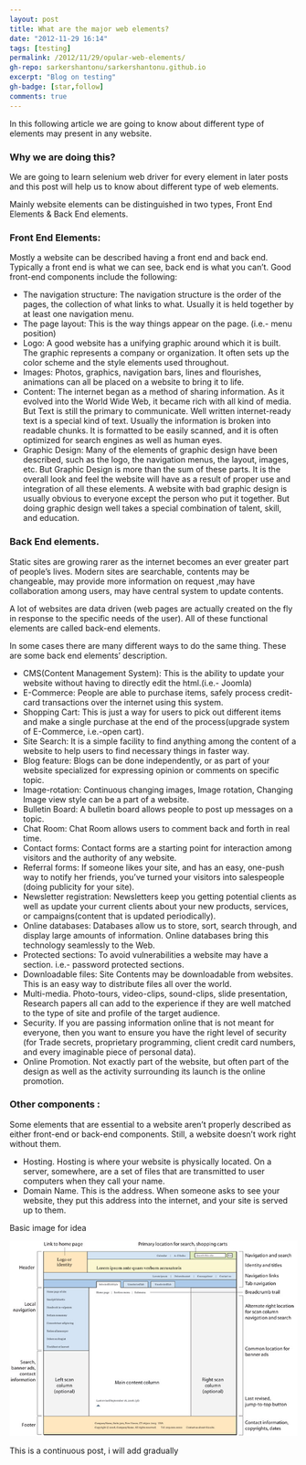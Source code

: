 ```yaml
---
layout: post
title: What are the major web elements?
date: "2012-11-29 16:14"
tags: [testing]
permalink: /2012/11/29/opular-web-elements/
gh-repo: sarkershantonu/sarkershantonu.github.io
excerpt: "Blog on testing"
gh-badge: [star,follow]
comments: true
---
```

In this following article we are going to know about different type of elements may present in any website.

### Why we are doing this? 
We are going to learn selenium web driver for every element in later posts and this post will help us to know about different type of web elements.

Mainly website elements can be distinguished in two types, Front End Elements & Back End elements.

### Front End Elements: 
Mostly a website can be described having a front end and back end. Typically a front end is what we can see, back end is what you can’t. Good front-end components include the following:
- The navigation structure: The navigation structure is the order of the pages, the collection of what links to what. Usually it is held together by at least one navigation menu.
- The page layout: This is the way things appear on the page. (i.e.- menu position)
- Logo: A good website has a unifying graphic around which it is built. The graphic represents a company or organization. It often sets up the color scheme and the style elements used throughout.
- Images: Photos, graphics, navigation bars, lines and flourishes, animations can all be placed on a website to bring it to life.
- Content: The internet began as a method of sharing information. As it evolved into the World Wide Web, it became rich with all kind of media. But Text is still the primary to communicate. Well written internet-ready text is a special kind of text. Usually the information is broken into readable chunks. It is formatted to be easily scanned, and it is often optimized for search engines as well as human eyes.
- Graphic Design: Many of the elements of graphic design have been described, such as the logo, the navigation menus, the layout, images, etc. But Graphic Design is more than the sum of these parts. It is the overall look and feel the website will have as a result of proper use and integration of all these elements. A website with bad graphic design is usually obvious to everyone except the person who put it together. But doing graphic design well takes a special combination of talent, skill, and education.

### Back End elements. 
Static sites are growing rarer as the internet becomes an ever greater part of people’s lives. Modern sites are searchable, contents may be changeable, may provide more information on request ,may have collaboration among users, may have central system to update contents. 

A lot of websites are data driven (web pages are actually created on the fly in response to the specific needs of the user). All of these functional elements are called back-end elements. 

In some cases there are many different ways to do the same thing. These are some back end elements’ description.
- CMS(Content Management System): This is the ability to update your website without having to directly edit the html.(i.e.- Joomla)
- E-Commerce: People are able to purchase items, safely process credit-card transactions over the internet using this system.
- Shopping Cart: This is just a way for users to pick out different items and make a single purchase at the end of the process(upgrade system of E-Commerce, i.e.-open cart).
- Site Search: It is a simple facility to find anything among the content of a website to help users to find necessary things in faster way.
- Blog feature: Blogs can be done independently, or as part of your website specialized for expressing opinion or comments on specific topic.
- Image-rotation: Continuous changing images, Image rotation, Changing Image view style can be a part of a website.
- Bulletin Board: A bulletin board allows people to post up messages on a topic.
- Chat Room: Chat Room allows users to comment back and forth in real time.
- Contact forms: Contact forms are a starting point for interaction among visitors and the authority of any website.
- Referral forms: If someone likes your site, and has an easy, one-push way to notify her friends, you’ve turned your visitors into salespeople (doing publicity for your site).
- Newsletter registration: Newsletters keep you getting potential clients as well as update your current clients about your new products, services, or campaigns(content that is updated periodically).
- Online databases: Databases allow us to store, sort, search through, and display large amounts of information. Online databases bring this technology seamlessly to the Web.
- Protected sections: To avoid vulnerabilities a website may have a section. i.e.- password protected sections.
- Downloadable files: Site Contents may be downloadable from websites. This is an easy way to distribute files all over the world.
- Multi-media. Photo-tours, video-clips, sound-clips, slide presentation, Research papers all can add to the experience if they are well matched to the type of site and profile of the target audience.
- Security. If you are passing information online that is not meant for everyone, then you want to ensure you have the right level of security (for Trade secrets, proprietary programming, client credit card numbers, and every imaginable piece of personal data).
- Online Promotion. Not exactly part of the website, but often part of the design as well as the activity surrounding its launch is the online promotion.

### Other components : 
Some elements that are essential to a website aren’t properly described as either front-end or back-end components. Still, a website doesn’t work right without them.
- Hosting. Hosting is where your website is physically located. On a server, somewhere, are a set of files that are transmitted to user computers when they call your name.
- Domain Name. This is the address. When someone asks to see your website, they put this address into the internet, and your site is served up to them.

Basic image for idea 

![image](/images/testing/web-elements.jpg)

This is a continuous post, i will add gradually 